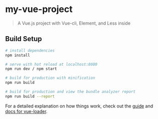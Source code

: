 # my-vue-project

> A Vue.js project with Vue-cli, Element, and Less inside

## Build Setup

``` bash
# install dependencies
npm install

# serve with hot reload at localhost:8080
npm run dev	/ npm start

# build for production with minification
npm run build

# build for production and view the bundle analyzer report
npm run build --report
```

For a detailed explanation on how things work, check out the [guide](http://vuejs-templates.github.io/webpack/) and [docs for vue-loader](http://vuejs.github.io/vue-loader).
